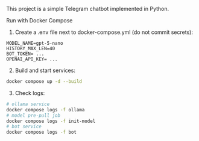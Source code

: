 This project is a simple Telegram chatbot implemented in Python.

Run with Docker Compose

1) Create a .env file next to docker-compose.yml (do not commit secrets):

```
MODEL_NAME=gpt-5-nano
HISTORY_MAX_LEN=40
BOT_TOKEN= ...
OPENAI_API_KEY= ...
```

2) Build and start services:

```bash
docker compose up -d --build
```

3) Check logs:

```bash
# ollama service
docker compose logs -f ollama
# model pre-pull job
docker compose logs -f init-model
# bot service
docker compose logs -f bot
```
